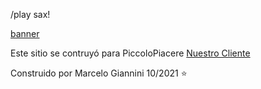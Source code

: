 /play sax!

[banner](https://piccolopiacere1.000webhostapp.com/img/piccolo_3.jpg)

Este sitio se contruyó para PiccoloPiacere  [Nuestro Cliente](https://www.instagram.com/piccolopiacere_1/)

Construido por Marcelo Giannini 10/2021 ⭐

